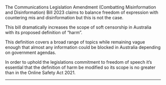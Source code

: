 The Communications Legislation Amendment (Combatting Misinformation and Disinformation) Bill
2023 claims to balance freedom of expression with countering mis and disinformation but this is not
the case.

This bill dramatically increases the scope of soft censorship in Australia with its proposed definition
of “harm”.

This definition covers a broad range of topics while remaining vague enough that almost any
information could be blocked in Australia depending on government agendas.

In order to uphold the legislations commitment to freedom of speech it’s essential that the
definition of harm be modified so its scope is no greater than in the Online Safety Act 2021.


-----

